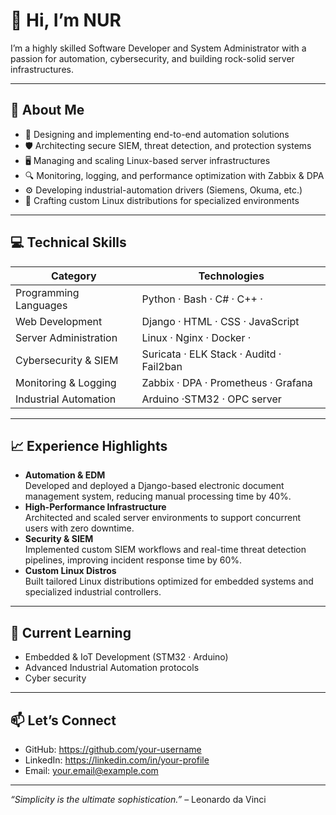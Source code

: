 # 👋 Hi, I’m NUR

I’m a highly skilled Software Developer and System Administrator with a passion for automation, cybersecurity, and building rock-solid server infrastructures.

---

## 🚀 About Me

- 🔧 Designing and implementing end-to-end automation solutions  
- 🛡️ Architecting secure SIEM, threat detection, and protection systems  
- 🖥️ Managing and scaling Linux-based server infrastructures  
- 🔍 Monitoring, logging, and performance optimization with Zabbix & DPA  
- ⚙️ Developing industrial-automation drivers (Siemens, Okuma, etc.)  
- 🐧 Crafting custom Linux distributions for specialized environments  

---

## 💻 Technical Skills

| Category                | Technologies                                         |
| ----------------------- | ---------------------------------------------------- |
| Programming Languages   | Python · Bash · C# · C++ ·                           |
| Web Development         | Django · HTML · CSS · JavaScript                     |
| Server Administration   | Linux · Nginx · Docker ·                             |
| Cybersecurity & SIEM    | Suricata · ELK Stack · Auditd  · Fail2ban            |
| Monitoring & Logging    | Zabbix · DPA · Prometheus · Grafana                  |
| Industrial Automation   | Arduino ·STM32 · OPC server                          |

---

## 📈 Experience Highlights

- **Automation & EDM**  
  Developed and deployed a Django-based electronic document management system, reducing manual processing time by 40%.  
- **High-Performance Infrastructure**  
  Architected and scaled server environments to support concurrent users with zero downtime.  
- **Security & SIEM**  
  Implemented custom SIEM workflows and real-time threat detection pipelines, improving incident response time by 60%.  
- **Custom Linux Distros**  
  Built tailored Linux distributions optimized for embedded systems and specialized industrial controllers.

---

## 🎯 Current Learning

- Embedded & IoT Development (STM32 · Arduino)  
- Advanced Industrial Automation protocols  
- Cyber security 

---

## 📫 Let’s Connect

- GitHub: https://github.com/your-username  
- LinkedIn: https://linkedin.com/in/your-profile  
- Email: your.email@example.com  

---

*“Simplicity is the ultimate sophistication.”* – Leonardo da Vinci  
